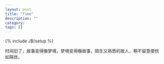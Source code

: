 ```yaml
---
layout: post
title: "Time"
description: ""
category: 
tags: []
---
```

{% include JB/setup %}

时间旧了，故事变得像梦境，梦境变得像故事，陌生又熟悉的故人，稍不留意便恍如隔世。
